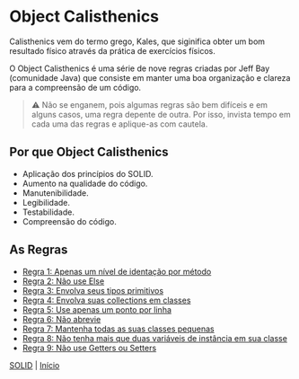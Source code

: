 # Object Calisthenics

Calisthenics vem do termo grego, Kales, que siginifica obter um bom resultado físico através da prática de exercícios físicos.

O Object Calisthenics é uma série de nove regras criadas por Jeff Bay (comunidade Java) que consiste em manter uma boa organização e clareza para a compreensão de um código.

> :warning: Não se enganem, pois algumas regras são bem difíceis e em alguns casos, uma regra depente de outra. Por isso, invista tempo em cada uma das regras e aplique-as com cautela.

## Por que Object Calisthenics

* Aplicação dos princípios do SOLID.
* Aumento na qualidade do código.
* Manutenibilidade.
* Legibilidade.
* Testabilidade.
* Compreensão do código.

## As Regras

* [Regra 1: Apenas um nível de identação por método](/manifest/roles/role-01.md)
* [Regra 2: Não use Else](/manifest/roles/role-02.md)
* [Regra 3: Envolva seus tipos primitivos](/manifest/roles/role-03.md)
* [Regra 4: Envolva suas collections em classes](/manifest/roles/role-04.md)
* [Regra 5: Use apenas um ponto por linha](/manifest/roles/role-05.md)
* [Regra 6: Não abrevie](/manifest/roles/role-06.md)
* [Regra 7: Mantenha todas as suas classes pequenas](/manifest/roles/role-07.md)
* [Regra 8: Não tenha mais que duas variáveis de instância em sua classe](/manifest/roles/role-08.md)
* [Regra 9: Não use Getters ou Setters](/manifest/roles/role-09.md)

[SOLID](/manifest/slide-04.md#solid) | [Início](/README.md)